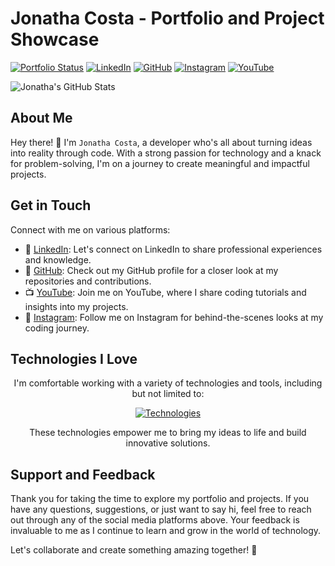 # Jonatha Costa - Portfolio and Project Showcase

[![Portfolio Status](https://img.shields.io/website-up-down-green-red/http/monip.org.svg)](www.google.com)
[![LinkedIn](https://img.shields.io/badge/LinkedIn-0077B5?style=for-the-badge&logo=linkedin&logoColor=white)](https://www.linkedin.com/in/jonatha-costa-574847261/)
[![GitHub](https://img.shields.io/badge/GitHub-100000?style=for-the-badge&logo=github&logoColor=white)](https://github.com/JonathaWRDCosta)
[![Instagram](https://img.shields.io/badge/Instagram-E4405F?style=for-the-badge&logo=instagram&logoColor=white)](https://www.instagram.com/damnfinecoffee2/)
[![YouTube](https://img.shields.io/badge/YouTube-FF0000?style=for-the-badge&logo=youtube&logoColor=white)](https://www.youtube.com/@damnfinecoffee2)


![Jonatha's GitHub Stats](https://github-readme-stats.vercel.app/api?username=JonathaWRDCosta&show_icons=true&theme=gruvbox)

## About Me

Hey there! 👋 I'm `Jonatha Costa`, a developer who's all about turning ideas into reality through code. With a strong passion for technology and a knack for problem-solving, I'm on a journey to create meaningful and impactful projects.

## Get in Touch

Connect with me on various platforms:

- 💼 [LinkedIn](https://www.linkedin.com/in/jonatha-costa-574847261/): Let's connect on LinkedIn to share professional experiences and knowledge.
- 🐙 [GitHub](https://github.com/JonathaWRDCosta): Check out my GitHub profile for a closer look at my repositories and contributions.
- 📺 [YouTube](https://www.youtube.com/@damnfinecoffee2): Join me on YouTube, where I share coding tutorials and insights into my projects.
- 📸 [Instagram](https://www.instagram.com/damnfinecoffee2/): Follow me on Instagram for behind-the-scenes looks at my coding journey.


## Technologies I Love

<p align="center">
  I'm comfortable working with a variety of technologies and tools, including but not limited to:
</p>

<p align="center">
  <a href="https://skillicons.dev">
    <img src="https://skillicons.dev/icons?i=c,py,vim,linux,bash,js,html,css,sass" alt="Technologies" />
  </a>
</p>

<p align="center">
  These technologies empower me to bring my ideas to life and build innovative solutions.
</p>


## Support and Feedback

Thank you for taking the time to explore my portfolio and projects. If you have any questions, suggestions, or just want to say hi, feel free to reach out through any of the social media platforms above. Your feedback is invaluable to me as I continue to learn and grow in the world of technology.

Let's collaborate and create something amazing together! 🚀
